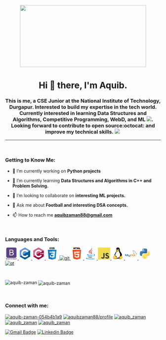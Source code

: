 <div align='center'>
  <img src="https://capsule-render.vercel.app/api?type=waving&height=200&text=Aquib%20Here!&fontAlign=75&fontAlignY=40&color=gradient" height="200" width=90%/>
  
</div>
<h1 align="center">Hi 👋 there, I'm Aquib.</h1>
<h3 align="center">This is me, a CSE Junior at the National Institute of Technology, Durgapur. Interested to build my expertise in the tech world. Currently interested in learning Data Structures and Algorithms, Competitive Programming, WebD, and ML <img src="https://github.com/TheDudeThatCode/TheDudeThatCode/blob/master/Assets/Developer.gif" width="30px">. Looking forward to contribute to open source:octocat: and improve my technical skills.&nbsp;<img src="https://github.com/TheDudeThatCode/TheDudeThatCode/blob/master/Assets/Designer.gif" width="36px">&nbsp</h3>
<hr>
<br>

<h3 align="left">Getting to Know Me:</h3>

- 🔭 I’m currently working on **Python projects**

- 🌱 I’m currently learning **Data Structures and Algorithms in C++ and Problem Solving.**

- 👯 I’m looking to collaborate on **interesting ML projects.**

- 💬 Ask me about **Football and interesting DSA concepts.**

- 📫 How to reach me **aquibzaman88@gmail.com**
<br>

<h3 align="left">Languages and Tools:</h3>
<p align="left"> <a href="https://getbootstrap.com" target="_blank"> <img src="https://raw.githubusercontent.com/devicons/devicon/master/icons/bootstrap/bootstrap-plain-wordmark.svg" alt="bootstrap" width="40" height="40"/> </a> <a href="https://www.cprogramming.com/" target="_blank"> <img src="https://raw.githubusercontent.com/devicons/devicon/master/icons/c/c-original.svg" alt="c" width="40" height="40"/> </a> <a href="https://www.w3schools.com/cpp/" target="_blank"> <img src="https://raw.githubusercontent.com/devicons/devicon/master/icons/cplusplus/cplusplus-original.svg" alt="cplusplus" width="40" height="40"/> </a> <a href="https://www.w3schools.com/css/" target="_blank"> <img src="https://raw.githubusercontent.com/devicons/devicon/master/icons/css3/css3-original-wordmark.svg" alt="css3" width="40" height="40"/> </a> <a href="https://git-scm.com/" target="_blank"> <img src="https://www.vectorlogo.zone/logos/git-scm/git-scm-icon.svg" alt="git" width="40" height="40"/> </a> <a href="https://www.w3.org/html/" target="_blank"> <img src="https://raw.githubusercontent.com/devicons/devicon/master/icons/html5/html5-original-wordmark.svg" alt="html5" width="40" height="40"/> </a> <a href="https://www.java.com" target="_blank"> <img src="https://raw.githubusercontent.com/devicons/devicon/master/icons/java/java-original.svg" alt="java" width="40" height="40"/> </a> <a href="https://developer.mozilla.org/en-US/docs/Web/JavaScript" target="_blank"> <img src="https://raw.githubusercontent.com/devicons/devicon/master/icons/javascript/javascript-original.svg" alt="javascript" width="40" height="40"/> </a> <a href="https://www.linux.org/" target="_blank"> <img src="https://raw.githubusercontent.com/devicons/devicon/master/icons/linux/linux-original.svg" alt="linux" width="40" height="40"/> </a> <a href="https://www.mysql.com/" target="_blank"> <img src="https://raw.githubusercontent.com/devicons/devicon/master/icons/mysql/mysql-original-wordmark.svg" alt="mysql" width="40" height="40"/> </a> <a href="https://www.python.org" target="_blank"> <img src="https://raw.githubusercontent.com/devicons/devicon/master/icons/python/python-original.svg" alt="python" width="40" height="40"/> </a> <a href="https://www.qt.io/" target="_blank"> <img src="https://upload.wikimedia.org/wikipedia/commons/0/0b/Qt_logo_2016.svg" alt="qt" width="40" height="40"/> </a> </p>
<br>

<p><img align="left" src="https://github-readme-stats.vercel.app/api/top-langs?username=AQUIB-ZAMAN&show_icons=true&locale=en&layout=compact&theme=radical" alt="aquib-zaman" /></p>

<p>&nbsp;<img align="center" src="https://github-readme-stats.vercel.app/api?username=AQUIB-ZAMAN&show_icons=true&locale=en&theme=radical" alt="aquib-zaman" /></p>
<br>
<h3 align="left">Connect with me:</h3>
<p align="left">
<a href="https://linkedin.com/in/aquib-zaman-054b4b1a9" target="blank"><img align="center" src="https://raw.githubusercontent.com/rahuldkjain/github-profile-readme-generator/master/src/images/icons/Social/linked-in-alt.svg" alt="aquib-zaman-054b4b1a9" height="30" width="40" /></a>
<a href="https://auth.geeksforgeeks.org/user/aquibzaman88/profile" target="blank"><img align="center" src="https://raw.githubusercontent.com/rahuldkjain/github-profile-readme-generator/master/src/images/icons/Social/geeks-for-geeks.svg" alt="aquibzaman88/profile" height="30" width="40" /></a>
<a href="https://www.codechef.com/users/aquib_zaman" target="blank"><img align="center" src="https://cdn.jsdelivr.net/npm/simple-icons@3.1.0/icons/codechef.svg" alt="aquib_zaman" height="30" width="40" /></a>
<a href="https://codeforces.com/profile/aquib_zaman" target="blank"><img align="center" src="https://cdn.jsdelivr.net/npm/simple-icons@3.0.1/icons/codeforces.svg" alt="aquib_zaman" height="30" width="40" /></a>
<a href="https://www.leetcode.com/aquib_zaman" target="blank"><img align="center" src="https://raw.githubusercontent.com/rahuldkjain/github-profile-readme-generator/master/src/images/icons/Social/leet-code.svg" alt="aquib_zaman" height="30" width="40" /></a>

</p>

[![Gmail Badge](https://img.shields.io/badge/-aquibzaman88@gmail.com-c14438?style=flat&logo=Gmail&logoColor=white)](mailto:aquibzaman88@gmail.com "Connect via Email")
[![Linkedin Badge](https://img.shields.io/badge/-Aquib%20Zaman-0072b1?style=flat&logo=Linkedin&logoColor=white)](https://www.linkedin.com/in/aquib-zaman-054b4b1a9 "Connect on LinkedIn")

<!--
**AQUIB-ZAMAN/AQUIB-ZAMAN** is a ✨ _special_ ✨ repository because its `README.md` (this file) appears on your GitHub profile.

Here are some ideas to get you started:

- 🔭 I’m currently working on ...
- 🌱 I’m currently learning ...
- 👯 I’m looking to collaborate on ...
- 🤔 I’m looking for help with ...
- 💬 Ask me about ...
- 📫 How to reach me: ...
- 😄 Pronouns: ...
- ⚡ Fun fact: ...
-->
